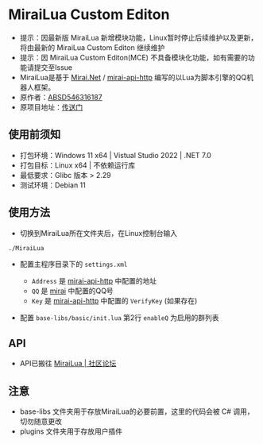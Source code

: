 # MiraiLua Custom Editon
- 提示：因最新版 MiraiLua 新增模块功能，Linux暂时停止后续维护以及更新，将由最新的 MiraiLua Custom Editon 继续维护
- 提示：因 MiraiLua Custom Editon(MCE) 不具备模块化功能，如有需要的功能请提交至Issue
- MiraiLua是基于 [Mirai.Net](https://github.com/SinoAHpx/Mirai.Net) / [mirai-api-http](https://github.com/project-mirai/mirai-api-http) 编写的以Lua为脚本引擎的QQ机器人框架。
- 原作者：[ABSD546316187](https://github.com/ABSD546316187)
- 原项目地址：[传送门](https://github.com/ABSD546316187/MiraiLua)

## 使用前须知
- 打包环境：Windows 11 x64 | Vistual Studio 2022 | .NET 7.0
- 打包目标：Linux x64 | 不依赖运行库
- 最低要求：Glibc 版本 > 2.29
- 测试环境：Debian 11

## 使用方法
- 切换到MiraiLua所在文件夹后，在Linux控制台输入
```bash
./MiraiLua
```
- 配置主程序目录下的 `settings.xml`
  - `Address` 是 [mirai-api-http](https://github.com/project-mirai/mirai-api-http) 中配置的地址
  - `QQ` 是 [mirai](https://github.com/mamoe/mirai) 中配置的QQ号
  - `Key` 是 [mirai-api-http](https://github.com/project-mirai/mirai-api-http) 中配置的 `VerifyKey` (如果存在)

- 配置 `base-libs/basic/init.lua` 第2行 `enableQ` 为启用的群列表
  
## API
- API已搬往 [MiraiLua | 社区论坛](https://teasmc.cn/d/26-mirailua-api%E4%B8%80%E8%A7%88)
## 注意

- base-libs 文件夹用于存放MiraiLua的必要前置，这里的代码会被 C# 调用，切勿随意更改
- plugins 文件夹用于存放用户插件
